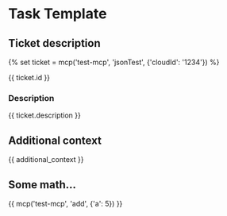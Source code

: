 # Task Template

## Ticket description

{% set ticket = mcp('test-mcp', 'jsonTest', {'cloudId': '1234'}) %}

{{ ticket.id }}

### Description
{{ ticket.description }}

## Additional context

{{ additional_context }}

## Some math...

{{ mcp('test-mcp', 'add', {'a': 5}) }}
